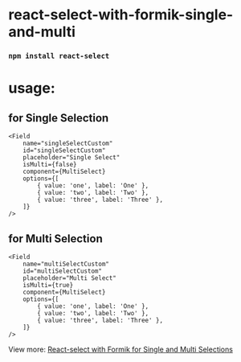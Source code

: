 # react-select-with-formik-single-and-multi

### `npm install react-select`

# usage:
## for Single Selection

```
<Field
    name="singleSelectCustom"
    id="singleSelectCustom"
    placeholder="Single Select"
    isMulti={false}
    component={MultiSelect}
    options={[
        { value: 'one', label: 'One' },
        { value: 'two', label: 'Two' },
        { value: 'three', label: 'Three' },
    ]}
/>
```


## for Multi Selection

```
<Field
    name="multiSelectCustom"
    id="multiSelectCustom"
    placeholder="Multi Select"
    isMulti={true}
    component={MultiSelect}
    options={[
        { value: 'one', label: 'One' },
        { value: 'two', label: 'Two' },
        { value: 'three', label: 'Three' },
    ]}
/>
```


View more: [React-select with Formik for Single and Multi Selections](https://neobabis.gr/react-select-with-formik-for-single-and-multi-selections/)

